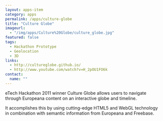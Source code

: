 ```yaml
---
layout: apps-item
category: apps
permalink: /apps/culture-globe
title: "Culture Globe"
imageurl:
  - "/img/apps/Culture%20Globe/culture_globe.jpg"
featured: false
tags:
  - Hackathon Prototype
  - Geolocation
  - 3D
links:
  - http://cultureglobe.github.io/
  - http://www.youtube.com/watch?v=H_2pOU1FO6k
contact: 
  name: ""
---
```


eTech Hackathon 2011 winner Culture Globe allows users to navigate through Europeana content on an interactive globe and timeline.

It accomplishes this by using cutting-edge HTML5 and WebGL technology in combination with semantic information from Europeana and Freebase.



